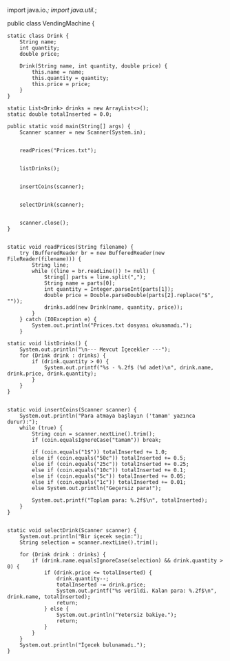 import java.io.*;
import java.util.*;

public class VendingMachine {

    static class Drink {
        String name;
        int quantity;
        double price;

        Drink(String name, int quantity, double price) {
            this.name = name;
            this.quantity = quantity;
            this.price = price;
        }
    }

    static List<Drink> drinks = new ArrayList<>();
    static double totalInserted = 0.0;

    public static void main(String[] args) {
        Scanner scanner = new Scanner(System.in);

    
        readPrices("Prices.txt");


        listDrinks();

    
        insertCoins(scanner);


        selectDrink(scanner);

        
        scanner.close();
    }


    static void readPrices(String filename) {
        try (BufferedReader br = new BufferedReader(new FileReader(filename))) {
            String line;
            while ((line = br.readLine()) != null) {
                String[] parts = line.split(",");
                String name = parts[0];
                int quantity = Integer.parseInt(parts[1]);
                double price = Double.parseDouble(parts[2].replace("$", ""));
                drinks.add(new Drink(name, quantity, price));
            }
        } catch (IOException e) {
            System.out.println("Prices.txt dosyası okunamadı.");
        }

    static void listDrinks() {
        System.out.println("\n--- Mevcut İçecekler ---");
        for (Drink drink : drinks) {
            if (drink.quantity > 0) {
                System.out.printf("%s - %.2f$ (%d adet)\n", drink.name, drink.price, drink.quantity);
            }
        }
    }


    static void insertCoins(Scanner scanner) {
        System.out.println("Para atmaya başlayın ('tamam' yazınca durur):");
        while (true) {
            String coin = scanner.nextLine().trim();
            if (coin.equalsIgnoreCase("tamam")) break;

            if (coin.equals("1$")) totalInserted += 1.0;
            else if (coin.equals("50c")) totalInserted += 0.5;
            else if (coin.equals("25c")) totalInserted += 0.25;
            else if (coin.equals("10c")) totalInserted += 0.1;
            else if (coin.equals("5c")) totalInserted += 0.05;
            else if (coin.equals("1c")) totalInserted += 0.01;
            else System.out.println("Geçersiz para!");

            System.out.printf("Toplam para: %.2f$\n", totalInserted);
        }
    }

    
    static void selectDrink(Scanner scanner) {
        System.out.println("Bir içecek seçin:");
        String selection = scanner.nextLine().trim();

        for (Drink drink : drinks) {
            if (drink.name.equalsIgnoreCase(selection) && drink.quantity > 0) {
                if (drink.price <= totalInserted) {
                    drink.quantity--;
                    totalInserted -= drink.price;
                    System.out.printf("%s verildi. Kalan para: %.2f$\n", drink.name, totalInserted);
                    return;
                } else {
                    System.out.println("Yetersiz bakiye.");
                    return;
                }
            }
        }
        System.out.println("İçecek bulunamadı.");
    }
